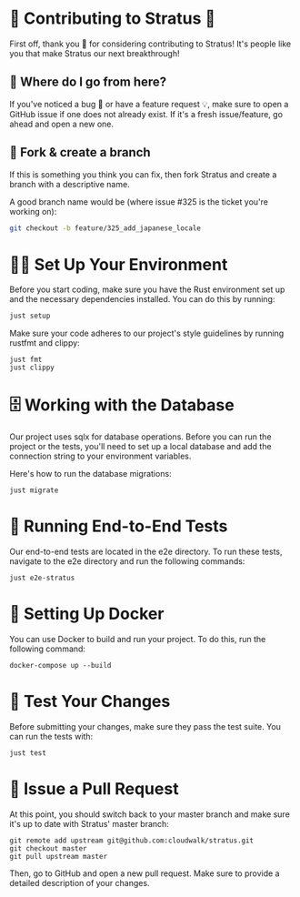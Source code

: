 # 🤝 Contributing to Stratus 🚀

First off, thank you 🙏 for considering contributing to Stratus! It's people like you that make Stratus our next breakthrough!

## 🤷 Where do I go from here?

If you've noticed a bug 🐛 or have a feature request 💡, make sure to open a GitHub issue if one does not already exist. If it's a fresh issue/feature, go ahead and open a new one.

## 🍴 Fork & create a branch

If this is something you think you can fix, then fork Stratus and create a branch with a descriptive name.

A good branch name would be (where issue #325 is the ticket you're working on):

```sh
git checkout -b feature/325_add_japanese_locale
```

# 🏃‍♀️ Set Up Your Environment

Before you start coding, make sure you have the Rust environment set up and the necessary dependencies installed. You can do this by running:

````sh
just setup
````

Make sure your code adheres to our project's style guidelines by running rustfmt and clippy:
````
just fmt
just clippy
````

# 🗄️ Working with the Database

Our project uses sqlx for database operations. Before you can run the project or the tests, you'll need to set up a local database and add the connection string to your environment variables.

Here's how to run the database migrations:
````
just migrate
````

# 🧪 Running End-to-End Tests

Our end-to-end tests are located in the e2e directory. To run these tests, navigate to the e2e directory and run the following commands:

````
just e2e-stratus
````

# 🐳 Setting Up Docker

You can use Docker to build and run your project. To do this, run the following command:

````
docker-compose up --build
````

# 👀 Test Your Changes

Before submitting your changes, make sure they pass the test suite. You can run the tests with:

````
just test
````

# 📮 Issue a Pull Request
At this point, you should switch back to your master branch and make sure it's up to date with Stratus' master branch:
````
git remote add upstream git@github.com:cloudwalk/stratus.git
git checkout master
git pull upstream master
````
Then, go to GitHub and open a new pull request. Make sure to provide a detailed description of your changes.
